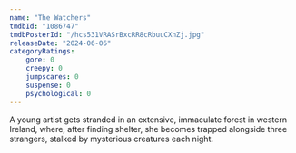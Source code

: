 ```yaml
---
name: "The Watchers"
tmdbId: "1086747"
tmdbPosterId: "/hcs531VRASrBxcRR8cRbuuCXnZj.jpg"
releaseDate: "2024-06-06"
categoryRatings:
    gore: 0
    creepy: 0
    jumpscares: 0
    suspense: 0
    psychological: 0
---
```

A young artist gets stranded in an extensive, immaculate forest in western Ireland, where, after finding shelter, she becomes trapped alongside three strangers, stalked by mysterious creatures each night.
